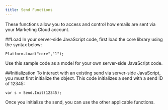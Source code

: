 ```yaml
---
title: Send Functions
---
```


These functions allow you to access and control how emails are sent via your Marketing Cloud account.

##Load
In your server-side JavaScript code, first load the core library using the syntax below:
```
Platform.Load("core","1");
```
Use this sample code as a model for your own server-side JavaScript code.

##Initialization
To interact with an existing send via server-side JavaScript, you must first initialize the object. This code initializes a send with a send ID of 12345:
```
var s = Send.Init(12345);
```
Once you initialize the send, you can use the other applicable functions.
